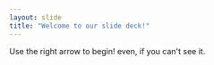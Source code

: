 ```yaml
---
layout: slide
title: "Welcome to our slide deck!"
---
```


Use the right arrow to begin!
even, if you can't see it.
